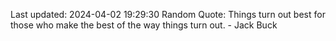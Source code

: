 Last updated: 2024-04-02 19:29:30
Random Quote: Things turn out best for those who make the best of the way things turn out. - Jack Buck